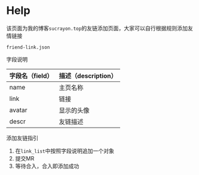 # Help

该页面为我的博客`sucrayon.top`的友链添加页面，大家可以自行根据规则添加友情链接

`friend-link.json`

字段说明

| 字段名（field） | 描述（description） |
| --------------- | ------------------- |
| name            | 主页名称            |
| link            | 链接                |
| avatar          | 显示的头像          |
| descr           | 友链描述            |



添加友链指引

1.  在`link_list`中按照字段说明追加一个对象
2.  提交MR
3.  等待合入，合入即添加成功

